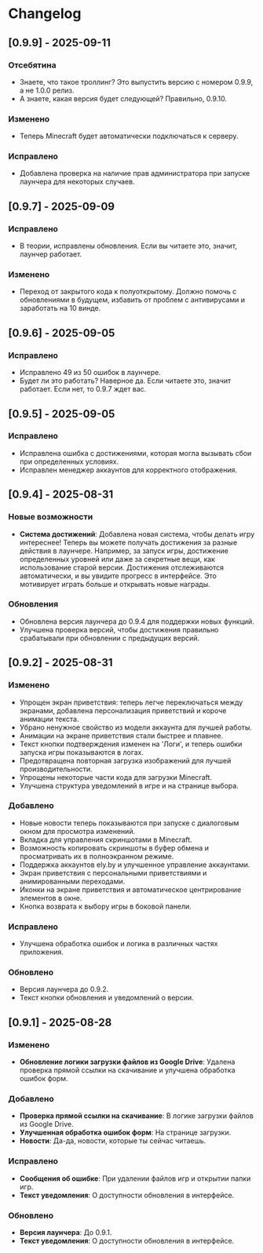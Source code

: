 # Changelog

## [0.9.9] - 2025-09-11
### Отсебятина
- Знаете, что такое троллинг? Это выпустить версию с номером 0.9.9, а не 1.0.0 релиз. 
- А знаете, какая версия будет следующей? Правильно, 0.9.10.

### Изменено
- Теперь Minecraft будет автоматически подключаться к серверу.

### Исправлено
- Добавлена проверка на наличие прав администратора при запуске лаунчера для некоторых случаев.

## [0.9.7] - 2025-09-09
### Исправлено
- В теории, исправлены обновления. Если вы читаете это, значит, лаунчер работает.

### Изменено
- Переход от закрытого кода к полуоткрытому. Должно помочь с обновлениями в будущем, избавить от проблем с антивирусами и заработать на 10 винде.

## [0.9.6] - 2025-09-05
### Исправлено
- Исправлено 49 из 50 ошибок в лаунчере.
- Будет ли это работать? Наверное да. Если читаете это, значит работает. Если нет, то 0.9.7 ждет вас.

## [0.9.5] - 2025-09-05
### Исправлено
- Исправлена ошибка с достижениями, которая могла вызывать сбои при определенных условиях.
- Исправлен менеджер аккаунтов для корректного отображения.

## [0.9.4] - 2025-08-31

### Новые возможности
- **Система достижений**: Добавлена новая система, чтобы делать игру интереснее! Теперь вы можете получать достижения за разные действия в лаунчере. Например, за запуск игры, достижение определенных уровней или даже за секретные вещи, как использование старой версии. Достижения отслеживаются автоматически, и вы увидите прогресс в интерфейсе. Это мотивирует играть больше и открывать новые награды.

### Обновления
- Обновлена версия лаунчера до 0.9.4 для поддержки новых функций.
- Улучшена проверка версий, чтобы достижения правильно срабатывали при обновлении с предыдущих версий.

## [0.9.2] - 2025-08-31

### Изменено
- Упрощен экран приветствия: теперь легче переключаться между экранами, добавлена персонализация приветствий и короче анимации текста.
- Убрано ненужное свойство из модели аккаунта для лучшей работы.
- Анимации на экране приветствия стали быстрее и плавнее.
- Текст кнопки подтверждения изменен на 'Логи', и теперь ошибки запуска игры показываются в логах.
- Предотвращена повторная загрузка изображений для лучшей производительности.
- Упрощены некоторые части кода для загрузки Minecraft.
- Улучшена структура уведомлений в игре и на странице выбора.

### Добавлено
- Новые новости теперь показываются при запуске с диалоговым окном для просмотра изменений.
- Вкладка для управления скриншотами в Minecraft.
- Возможность копировать скриншоты в буфер обмена и просматривать их в полноэкранном режиме.
- Поддержка аккаунтов ely.by и улучшенное управление аккаунтами.
- Экран приветствия с персональными приветствиями и анимированными переходами.
- Иконки на экране приветствия и автоматическое центрирование элементов в окне.
- Кнопка возврата к выбору игры в боковой панели.

### Исправлено
- Улучшена обработка ошибок и логика в различных частях приложения.

### Обновлено
- Версия лаунчера до 0.9.2.
- Текст кнопки обновления и уведомлений о версии.

## [0.9.1] - 2025-08-28

### Изменено
- **Обновление логики загрузки файлов из Google Drive**: Удалена проверка прямой ссылки на скачивание и улучшена обработка ошибок форм.

### Добавлено
- **Проверка прямой ссылки на скачивание**: В логике загрузки файлов из Google Drive.
- **Улучшенная обработка ошибок форм**: На странице загрузки.
- **Новости**: Да-да, новости, которые ты сейчас читаешь.

### Исправлено
- **Сообщения об ошибке**: При удалении файлов игр и открытии папки игр.
- **Текст уведомления**: О доступности обновления в интерфейсе.

### Обновлено
- **Версия лаунчера**: До 0.9.1.
- **Текст уведомления**: О доступности обновления в интерфейсе.
